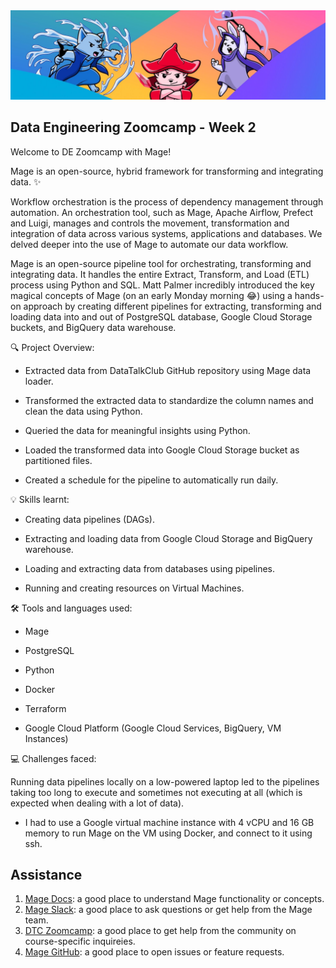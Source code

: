 <div>
<img src="https://github.com/mage-ai/assets/blob/main/mascots/mascots-shorter.jpeg?raw=true">
</div>

## Data Engineering Zoomcamp - Week 2

Welcome to DE Zoomcamp with Mage!

Mage is an open-source, hybrid framework for transforming and integrating data. ✨

Workflow orchestration is the process of dependency management through automation. An orchestration tool, such as Mage, Apache Airflow, Prefect and Luigi, manages and controls the movement, transformation and integration of data across various systems, applications and databases. We delved deeper into the use of Mage to automate our data workflow.

Mage is an open-source pipeline tool for orchestrating, transforming and integrating data. It handles the entire Extract, Transform, and Load (ETL) process using Python and SQL. Matt Palmer incredibly introduced the key magical concepts of Mage (on an early Monday morning 😂) using a hands-on approach by creating different pipelines for extracting, transforming and loading data into and out of PostgreSQL database, Google Cloud Storage buckets, and BigQuery data warehouse.

🔍 Project Overview:

- Extracted data from DataTalkClub GitHub repository using Mage data loader.

- Transformed the extracted data to standardize the column names and clean the data using Python.

- Queried the data for meaningful insights using Python.

- Loaded the transformed data into Google Cloud Storage bucket as partitioned files.

- Created a schedule for the pipeline to automatically run daily.

💡 Skills learnt:

- Creating data pipelines (DAGs).

- Extracting and loading data from Google Cloud Storage and BigQuery warehouse.

- Loading and extracting data from databases using pipelines.

- Running and creating resources on Virtual Machines.

🛠 Tools and languages used:

- Mage

- PostgreSQL

- Python

- Docker

- Terraform

- Google Cloud Platform (Google Cloud Services, BigQuery, VM Instances)

💻 Challenges faced:

Running data pipelines locally on a low-powered laptop led to the pipelines taking too long to execute and sometimes not executing at all (which is expected when dealing with a lot of data).

- I had to use a Google virtual machine instance with 4 vCPU and 16 GB memory to run Mage on the VM using Docker, and connect to it using ssh.

## Assistance

1. [Mage Docs](https://docs.mage.ai/introduction/overview): a good place to understand Mage functionality or concepts.
2. [Mage Slack](https://www.mage.ai/chat): a good place to ask questions or get help from the Mage team.
3. [DTC Zoomcamp](https://github.com/DataTalksClub/data-engineering-zoomcamp/tree/main/week_2_workflow_orchestration): a good place to get help from the community on course-specific inquireies.
4. [Mage GitHub](https://github.com/mage-ai/mage-ai): a good place to open issues or feature requests.
